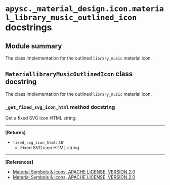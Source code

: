 # `apysc._material_design.icon.material_library_music_outlined_icon` docstrings

## Module summary

The class implementation for the outlined `library_music` material icon.

## `MateriallibraryMusicOutlinedIcon` class docstring

The class implementation for the outlined `library_music` material icon.

### `_get_fixed_svg_icon_html` method docstring

Get a fixed SVG icon HTML string.<hr>

**[Returns]**

- `fixed_svg_icon_html`: str
  - Fixed SVG icon HTML string.

<hr>

**[References]**

- [Material Symbols & Icons, APACHE LICENSE, VERSION 2.0](https://fonts.google.com/icons?icon.size=24&icon.color=%23e8eaed)
- [Material Symbols & Icons, APACHE LICENSE, VERSION 2.0](https://www.apache.org/licenses/LICENSE-2.0.html)